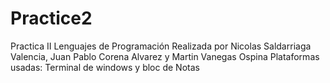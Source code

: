 # Practice2
Practica II Lenguajes de Programación Realizada por Nicolas Saldarriaga Valencia, Juan Pablo Corena Alvarez  y Martin Vanegas Ospina
Plataformas usadas: Terminal de windows y bloc de Notas


